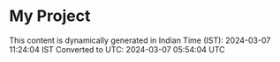 # My Project

This content is dynamically generated in Indian Time (IST): 2024-03-07 11:24:04 IST
Converted to UTC: 2024-03-07 05:54:04 UTC
